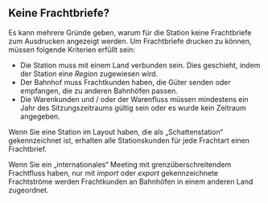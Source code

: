 ﻿## Keine Frachtbriefe?
Es kann mehrere Gründe geben, warum für die Station keine Frachtbriefe zum Ausdrucken angezeigt werden.
Um Frachtbriefe drucken zu können, müssen folgende Kriterien erfüllt sein:
- Die Station muss mit einem Land verbunden sein. Dies geschieht, indem der Station eine *Region* zugewiesen wird.
- Der Bahnhof muss Frachtkunden haben, die Güter senden oder empfangen, die zu anderen Bahnhöfen passen.
- Die Warenkunden und / oder der Warenfluss müssen mindestens ein Jahr des Sitzungszeitraums gültig sein oder es wurde kein Zeitraum angegeben.

Wenn Sie eine Station im Layout haben, die als „Schattenstation“ gekennzeichnet ist, erhalten alle Stationskunden für jede Frachtart einen Frachtbrief.

Wenn Sie ein „internationales“ Meeting mit grenzüberschreitendem Frachtfluss haben,
nur mit *import* oder *export* gekennzeichnete Frachtströme werden Frachtkunden an Bahnhöfen in einem anderen Land zugeordnet.
